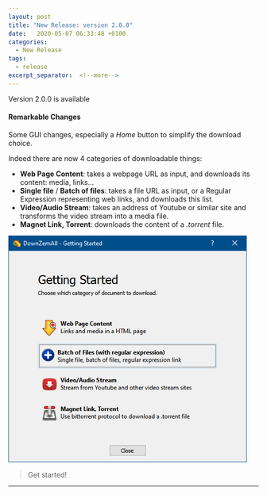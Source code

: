 ```yaml
---
layout: post
title: "New Release: version 2.0.0"
date:   2020-05-07 06:33:48 +0100
categories:
  - New Release
tags:
  - release
excerpt_separator:  <!--more-->
---
```



Version 2.0.0 is available

#### Remarkable Changes

Some GUI changes, especially a *Home* button to simplify the download choice.

Indeed there are now 4 categories of downloadable things:

- **Web Page Content**: takes a webpage URL as input, and downloads its content: media, links...
- **Single file** / **Batch of files**: takes a file URL as input, or a Regular Expression representing web links, and downloads this list.
- **Video/Audio Stream**: takes an address of Youtube or similar site and transforms the video stream into a media file.
- **Magnet Link, Torrent**: downloads the content of a *.torrent* file.


![Torrent download](../assets/images/2.0/get_started.png)


> Get started!

---
